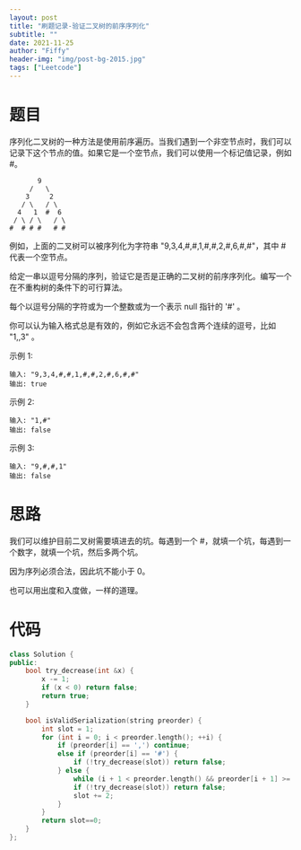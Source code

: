 ```yaml
---
layout: post
title: "刷题记录-验证二叉树的前序序列化"
subtitle: ""
date: 2021-11-25
author: "Fiffy"
header-img: "img/post-bg-2015.jpg"
tags: ["Leetcode"]
---
```


# 题目

序列化二叉树的一种方法是使用前序遍历。当我们遇到一个非空节点时，我们可以记录下这个节点的值。如果它是一个空节点，我们可以使用一个标记值记录，例如 #。

           9 
         /   \
        3     2
       / \   / \
      4   1  #  6
     / \ / \   / \
    #  # # #   # #
例如，上面的二叉树可以被序列化为字符串 "9,3,4,#,#,1,#,#,2,#,6,#,#"，其中 # 代表一个空节点。

给定一串以逗号分隔的序列，验证它是否是正确的二叉树的前序序列化。编写一个在不重构树的条件下的可行算法。

每个以逗号分隔的字符或为一个整数或为一个表示 null 指针的 '#' 。

你可以认为输入格式总是有效的，例如它永远不会包含两个连续的逗号，比如 "1,,3" 。

示例 1:

```
输入: "9,3,4,#,#,1,#,#,2,#,6,#,#"
输出: true
```

示例 2:

```
输入: "1,#"
输出: false
```

示例 3:

```
输入: "9,#,#,1"
输出: false
```

# 思路

我们可以维护目前二叉树需要填进去的坑。每遇到一个 #，就填一个坑，每遇到一个数字，就填一个坑，然后多两个坑。

因为序列必须合法，因此坑不能小于 0。

也可以用出度和入度做，一样的道理。

# 代码

```c++
class Solution {
public:
    bool try_decrease(int &x) {
        x -= 1;
        if (x < 0) return false;
        return true;
    }

    bool isValidSerialization(string preorder) {
        int slot = 1;
        for (int i = 0; i < preorder.length(); ++i) {
            if (preorder[i] == ',') continue;
            else if (preorder[i] == '#') {
                if (!try_decrease(slot)) return false;
            } else {
                while (i + 1 < preorder.length() && preorder[i + 1] >= '0' && preorder[i + 1] <= '9') i++;
                if (!try_decrease(slot)) return false;
                slot += 2;
            }
        }
        return slot==0;
    }
};
```

